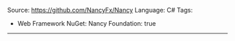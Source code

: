Source:  https://github.com/NancyFx/Nancy
Language: C#
Tags:
  - Web Framework
NuGet: Nancy
Foundation: true
---